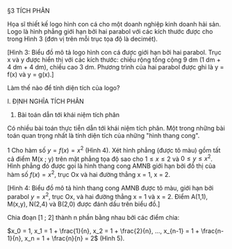 §3 TÍCH PHÂN

Họa sĩ thiết kế logo hình con cá cho một doanh nghiệp kinh doanh hải sản. Logo là hình phẳng giới hạn bởi hai parabol với các kích thước được cho trong Hình 3 (đơn vị trên mỗi trục tọa độ là decimét).

[Hình 3: Biểu đồ mô tả logo hình con cá được giới hạn bởi hai parabol. Trục x và y được hiển thị với các kích thước: chiều rộng tổng cộng 9 dm (1 dm + 4 dm + 4 dm), chiều cao 3 dm. Phương trình của hai parabol được ghi là y = f(x) và y = g(x).]

Làm thế nào để tính diện tích của logo?

I. ĐỊNH NGHĨA TÍCH PHÂN

1. Bài toán dẫn tới khái niệm tích phân

Có nhiều bài toán thực tiễn dẫn tới khái niệm tích phân. Một trong những bài toán quan trọng nhất là tính diện tích của những "hình thang cong".

1 Cho hàm số $y = f(x) = x^2$ (Hình 4). Xét hình phẳng (được tô màu) gồm tất cả điểm M(x ; y) trên mặt phẳng tọa độ sao cho $1 \leq x \leq 2$ và $0 \leq y \leq x^2$. Hình phẳng đó được gọi là hình thang cong AMNB giới hạn bởi đồ thị của hàm số $f(x) = x^2$, trục Ox và hai đường thẳng x = 1, x = 2.

[Hình 4: Biểu đồ mô tả hình thang cong AMNB được tô màu, giới hạn bởi parabol $y = x^2$, trục Ox, và hai đường thẳng x = 1 và x = 2. Điểm A(1,1), M(x,y), N(2,4) và B(2,0) được đánh dấu trên biểu đồ.]

Chia đoạn [1 ; 2] thành n phần bằng nhau bởi các điểm chia:

$x_0 = 1, x_1 = 1 + \frac{1}{n}, x_2 = 1 + \frac{2}{n}, ..., x_{n-1} = 1 + \frac{n-1}{n}, x_n = 1 + \frac{n}{n} = 2$ (Hình 5).